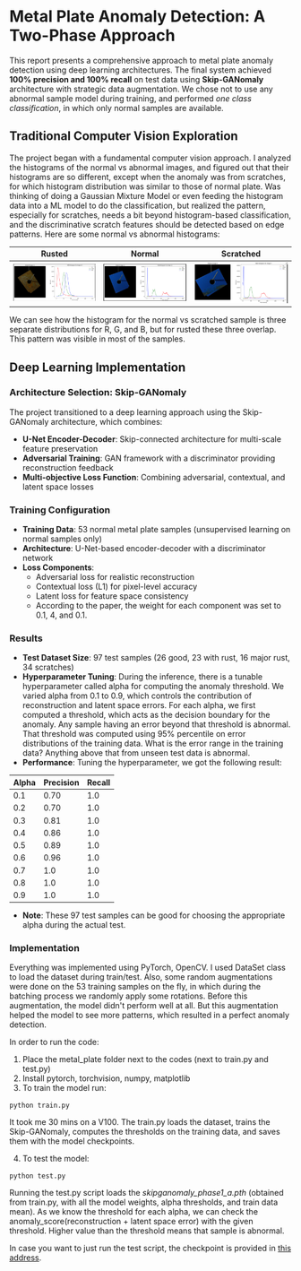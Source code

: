 # Metal Plate Anomaly Detection: A Two-Phase Approach

This report presents a comprehensive approach to metal plate anomaly detection using deep learning architectures. The final system achieved **100% precision and 100% recall** on test data using **Skip-GANomaly** architecture with strategic data augmentation. We chose not to use any abnormal sample model during training, and performed *one class classification*, in which only normal samples are available.


## Traditional Computer Vision Exploration

The project began with a fundamental computer vision approach. I analyzed the histograms of the normal vs abnormal images, and figured out that their histograms are so different, except when the anomaly was from scratches, for which histogram distribution was similar to those of normal plate. Was thinking of doing a Gaussian Mixture Model or even feeding the histogram data into a ML model to do the classification, but realized the pattern, especially for scratches, needs a bit beyond histogram-based classification, and the discriminative scratch features should be detected based on edge patterns. Here are some normal vs abnormal histograms:

| Rusted | Normal | Scratched |
|---------|---------|---------|
| ![Image 2](./rust.png) | ![Image 1](./normal.png) | ![Image 3](./scratch.png) |


We can see how the histogram for the normal vs scratched sample is three separate distributions for R, G, and B, but for rusted these three overlap. This pattern was visible in most of the samples.

## Deep Learning Implementation

### Architecture Selection: Skip-GANomaly
The project transitioned to a deep learning approach using the Skip-GANomaly architecture, which combines:

- **U-Net Encoder-Decoder**: Skip-connected architecture for multi-scale feature preservation
- **Adversarial Training**: GAN framework with a discriminator providing reconstruction feedback
- **Multi-objective Loss Function**: Combining adversarial, contextual, and latent space losses

### Training Configuration
- **Training Data**: 53 normal metal plate samples (unsupervised learning on normal samples only)
- **Architecture**: U-Net-based encoder-decoder with a discriminator network
- **Loss Components**:
  - Adversarial loss for realistic reconstruction
  - Contextual loss (L1) for pixel-level accuracy
  - Latent loss for feature space consistency
  - According to the paper, the weight for each component was set to 0.1, 4, and 0.1.

### Results
- **Test Dataset Size**: 97 test samples (26 good, 23 with rust, 16 major rust, 34 scratches)
- **Hyperparameter Tuning**: During the inference, there is a tunable hyperparameter called alpha for computing the anomaly threshold. We varied alpha from 0.1 to 0.9, which controls the contribution of reconstruction and latent space errors. For each alpha, we first computed a threshold, which acts as the decision boundary for the anomaly. Any sample having an error beyond that threshold is abnormal. That threshold was computed using 95% percentile on error distributions of the training data. What is the error range in the training data? Anything above that from unseen test data is abnormal.
- **Performance**: Tuning the hyperparameter, we got the following result:

| Alpha | Precision | Recall |
|-------|---------|---------|
| 0.1   | 0.70 | 1.0 |
| 0.2   | 0.70 | 1.0 |
| 0.3   | 0.81 | 1.0 |
| 0.4   | 0.86 | 1.0 |
| 0.5   | 0.89 | 1.0 |
| 0.6   | 0.96 | 1.0 |
| 0.7   | 1.0 | 1.0 |
| 0.8   | 1.0 | 1.0 |
| 0.9   | 1.0 | 1.0 |

- **Note**: These 97 test samples can be good for choosing the appropriate alpha during the actual test.


### Implementation
Everything was implemented using PyTorch, OpenCV. I used DataSet class to load the dataset during train/test. Also, some random augmentations were done on the 53 training samples on the fly, in which during the batching process we randomly apply some rotations. Before this augmentation, the model didn't perform well at all. But this augmentation helped the model to see more patterns, which resulted in a perfect anomaly detection.

In order to run the code:

1. Place the metal_plate folder next to the codes (next to train.py and test.py)
2. Install pytorch, torchvision, numpy, matplotlib
3. To train the model run:
```
python train.py
```
It took me 30 mins on a V100. The train.py loads the dataset, trains the Skip-GANomaly, computes the thresholds on the training data, and saves them with the model checkpoints.

4. To test the model:
```
python test.py
```
Running the test.py script loads the *skipganomaly_phase1_a.pth* (obtained from train.py, with all the model weights, alpha thresholds, and train data mean). As we know the threshold for each alpha, we can check the anomaly_score(reconstruction + latent space error) with the given threshold. Higher value than the threshold means that sample is abnormal.

In case you want to just run the test script, the checkpoint is provided in [this address](https://drive.google.com/file/d/1Uq7LCx4RLZaxZXT-mDHPQFDmzw7duOem/view?usp=sharing).

